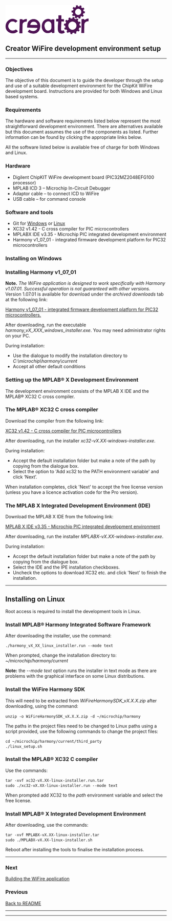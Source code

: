 
![](../img.png)  

## Creator WiFire development environment setup
----


### Objectives
The objective of this document is to guide the developer through the setup and use of a suitable development environment for the ChipKit WiFire development board. Instructions are provided for both Windows and Linux based systems.

### Requirements
The hardware and software requirements listed below represent the most straightforward development environment. There are alternatives available but this document assumes the use of the components as listed. Further information can be found by clicking the appropriate links below.  

All the software listed below is available free of charge for both Windows and Linux.

### Hardware
* Digilent ChipKIT WiFire development board (PIC32MZ2048EFG100 processor)  
* MPLAB ICD 3 – Microchip In-Circuit Debugger  
* Adaptor cable – to connect ICD to WiFire  
* USB cable – for command console  

### Software and tools
* Git for [Windows](https://git-scm.com/download/win) or [Linux](https://git-scm.com/download/linux)
* XC32 v1.42 - C cross compiler for PIC microcontrollers  
* MPLABX IDE v3.35 - Microchip PIC integrated development environment  
* Harmony v1_07_01 - integrated firmware development platform for PIC32 microcontrollers  

### Installing on Windows

### Installing Harmony v1_07_01  

**Note.** *The WiFire application is designed to work specifically with Harmony v1.07.01. Successful operation is not guaranteed with other versions.* Version 1.07.01 is available for download under the *archived downloads* tab at the following link:  

[Harmony v1_07_01 - integrated firmware development platform for PIC32 microcontrollers. ](http://www.microchip.com/mplab/mplab-harmony)  

After downloading, run the executable *harmony_vX_XXX_windows_installer.exe*. You may need administrator rights on your PC.  

During installation:  

* Use the dialogue to modify the installation directory to *C:\microchip\harmony\current*  
* Accept all other default conditions  

### Setting up the MPLAB® X Development Environment  
The development environment consists of the MPLAB X IDE and the MPLAB® XC32 C cross compiler.  

### The MPLAB® XC32 C cross compiler  

Download the compiler from the following link:  

[XC32 v1.42 - C cross compiler for PIC microcontrollers](http://www.microchip.com/mplab/compilers)  

After downloading, run the installer *xc32-vX.XX-windows-installer.exe*.  

During installation:  

* Accept the default installation folder but make a note of the path by copying from the dialogue box.  
* Select the option to 'Add xc32 to the PATH environment variable' and click ‘Next’.  

When installation completes, click 'Next' to accept the free license version (unless you have a licence activation code for the Pro version).  


### The MPLAB X Integrated Development Environment (IDE)  

Download the MPLAB X IDE from the following link:  

[MPLAB X IDE v3.35 - Microchip PIC integrated development environment](http://www.microchip.com/mplab/mplab-x-ide)  

After downloading, run the installer *MPLABX-vX.XX-windows-installer.exe*.  

During installation:

* Accept the default installation folder but make a note of the path by copying from the dialogue box.  
* Select the IDE and the IPE installation checkboxes.
* Uncheck the options to download XC32 etc. and click 'Next' to finish the installation.  



----

## Installing on Linux  

Root access is required to install the development tools in Linux.   

### Install MPLAB® Harmony Integrated Software Framework

After downloading the installer, use the command:

```
./harmony_vX_XX_linux_installer.run --mode text
```  

When prompted, change the installation directory to: *~/microchip/harmony/current*  

**Note:** the *--mode text* option runs the installer in text mode as there are problems with the graphical interface on some Linux distributions.

### Install the WiFire Harmony SDK

This will need to be extracted from *WiFireHarmonySDK_vX.X.X.zip* after downloading, using the command:

`unzip -o WiFireHarmonySDK_vX.X.X.zip -d ~/microchip/harmony`  

The paths in the project files need to be changed to Linux paths using a script provided, use the following commands to change the project files:

```
cd ~/microchip/harmony/current/third_party  
./linux_setup.sh
```

### Install the MPLAB® XC32 C compiler

Use the commands:
```
tar -xvf xc32-vX.XX-linux-installer.run.tar
sudo ./xc32-vX.XX-linux-installer.run --mode text
```

When prompted add XC32 to the *path* environment variable and select the free license.

###	Install MPLAB® X Integrated Development Environment

After downloading, use the commands:
```
tar -xvf MPLABX-vX.XX-linux-installer.tar
sudo ./MPLABX-vX.XX-linux-installer.sh
```

Reboot after installing the tools to finalise the installation process.  


----

### Next  

[Building the WiFire application](BuildingTheWiFireApplication.md)  

### Previous

[Back to README](../README.md)  

----

----





